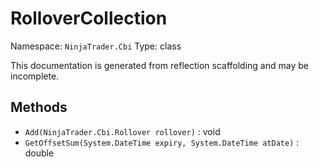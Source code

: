 # RolloverCollection

Namespace: `NinjaTrader.Cbi`
Type: class

This documentation is generated from reflection scaffolding and may be incomplete.

## Methods
- `Add(NinjaTrader.Cbi.Rollover rollover)` : void
- `GetOffsetSum(System.DateTime expiry, System.DateTime atDate)` : double
